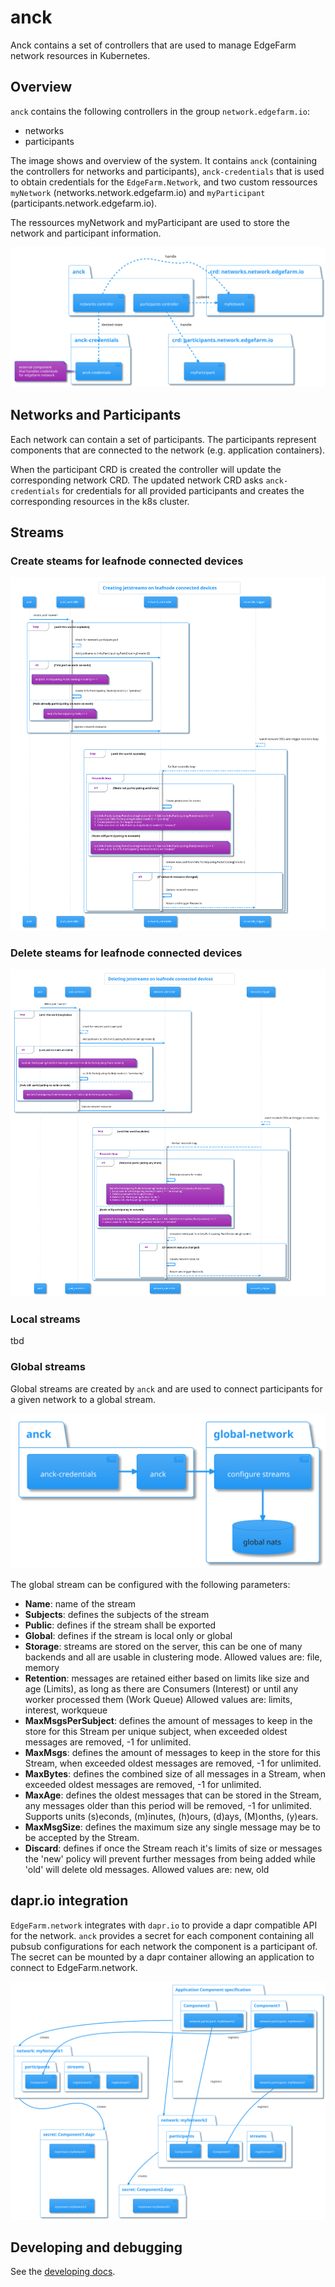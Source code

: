 # anck

Anck contains a set of controllers that are used to manage EdgeFarm network resources in Kubernetes.

## Overview

`anck` contains the following controllers in the group `network.edgefarm.io`:

- networks
- participants

The image shows and overview of the system. It contains `anck` (containing the controllers for networks and participants), `anck-credentials` that is used to obtain credentials for the `EdgeFarm.Network`, and two custom ressources `myNetwork` (networks.network.edgefarm.io) and `myParticipant` (participants.network.edgefarm.io).

The ressources myNetwork and myParticipant are used to store the network and participant information.

![](images/anck-overview.svg)

## Networks and Participants

Each network can contain a set of participants. The participants represent components that are connected to the network (e.g. application containers).

When the participant CRD is created the controller will update the corresponding network CRD. The updated network CRD asks `anck-credentials` for credentials for all provided participants and creates the corresponding resources in the k8s cluster.

## Streams

### Create steams for leafnode connected devices
![](images/create_jetstreams_nodes.svg)

### Delete steams for leafnode connected devices
![](images/delete_jetstreams_nodes.svg)

### Local streams

tbd

### Global streams

Global streams are created by `anck` and are used to connect participants for a given network to a global stream.

![](images/global-streams.svg)

The global stream can be configured with the following parameters:

- **Name**: name of the stream
- **Subjects**: defines the subjects of the stream
- **Public**: defines if the stream shall be exported
- **Global**: defines if the stream is local only or global
- **Storage**: streams are stored on the server, this can be one of many backends and all are usable in clustering mode. Allowed values are: file, memory
- **Retention**: messages are retained either based on limits like size and age (Limits), as long as there are Consumers (Interest) or until any worker processed them (Work Queue)
    Allowed values are: limits, interest, workqueue
- **MaxMsgsPerSubject**: defines the amount of messages to keep in the store for this Stream per unique subject, when exceeded oldest messages are removed, -1 for unlimited.
- **MaxMsgs**: defines the amount of messages to keep in the store for this Stream, when exceeded oldest messages are removed, -1 for unlimited.
- **MaxBytes**: defines the combined size of all messages in a Stream, when exceeded oldest messages are removed, -1 for unlimited.
- **MaxAge**: defines the oldest messages that can be stored in the Stream, any messages older than this period will be removed, -1 for unlimited. Supports units (s)econds, (m)inutes, (h)ours, (d)ays, (M)onths, (y)ears.
- **MaxMsgSize**: defines the maximum size any single message may be to be accepted by the Stream.
- **Discard**: defines if once the Stream reach it's limits of size or messages the 'new' policy will prevent further messages from being added while 'old' will delete old messages.
    Allowed values are: new, old

## dapr.io integration

`EdgeFarm.network` integrates with `dapr.io` to provide a dapr compatible API for the network.
`anck` provides a secret for each component containing all pubsub configurations for each network the component is a participant of.
The secret can be mounted by a dapr container allowing an application to connect to EdgeFarm.network.

![](images/dapr.svg)

## Developing and debugging

See the [developing docs](DEVELOPMENT.md).
